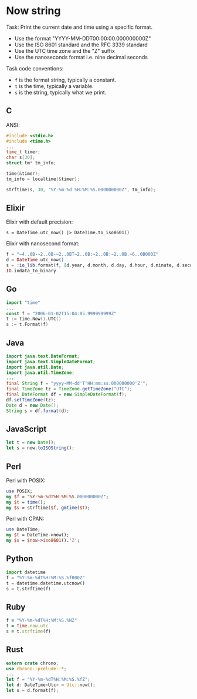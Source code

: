 # Now string

Task: Print the current date and time using a specific format.

  * Use the format "YYYY-MM-DDT00:00:00.000000000Z"
  * Use the ISO 8601 standard and the RFC 3339 standard
  * Use the UTC time zone and the "Z" suffix
  * Use the nanoseconds format i.e. nine decimal seconds

Task code conventions:

  * `f` is the format string, typically a constant.
  * `t` is the time, typically a variable.
  * `s` is the string, typically what we print.


## C 

ANSI:

```c
#include <stdio.h>
#include <time.h>
...
time_t timer;
char s[30];
struct tm* tm_info;

time(&timer);
tm_info = localtime(&timer);

strftime(s, 30, "%Y-%m-%d %H:%M:%S.000000000Z", tm_info);
```


## Elixir

Elixir with default precision:

```
s = DateTime.utc_now() |> DateTime.to_iso8601()
```

Elixir with nanosecond format:

```elixir
f = "~4..0B-~2..0B-~2..0BT~2..0B:~2..0B:~2..0B.~6..0B000Z"
d = DateTime.utc_now()
s = :io_lib.format(f, [d.year, d.month, d.day, d.hour, d.minute, d.second, elem(d.microsecond, 0)]) |>
IO.iodata_to_binary
```

## Go

```go
import "time"
...
const f = "2006-01-02T15:04:05.999999999Z"
t := time.Now().UTC()
s := t.Format(f)
```


## Java

```java
import java.text.DateFormat;
import java.text.SimpleDateFormat;
import java.util.Date;
import java.util.TimeZone;
...
final String f = "yyyy-MM-dd'T'HH:mm:ss.000000000'Z'";
final TimeZone tz = TimeZone.getTimeZone("UTC");
final DateFormat df = new SimpleDateFormat(f);
df.setTimeZone(tz);
Date d = new Date();
String s = df.format(d);
```


## JavaScript

```js
let t = new Date();
let s = now.toISOString();
```


## Perl

Perl with POSIX:

```perl
use POSIX;
my $f = "%Y-%m-%dT%H:%M:%S.000000000Z";
my $t = time();
my $s = strftime($f, gmtime($t);
```

Perl with CPAN:

```perl
use DateTime;
my $t = DateTime->now();
my $s = $now->iso8601().'Z';
```


## Python

```python
import datetime
f = "%Y-%m-%dT%H:%M:%S.%f000Z"
t = datetime.datetime.utcnow()
s = t.strftime(f)
```


## Ruby

```ruby
f = "%Y-%m-%dT%H:%M:%S.%NZ"
t = Time.now.utc
s = t.strftime(f)
```


## Rust

```rust
extern crate chrono;
use chrono::prelude::*;
...
let f = "%Y-%m-%dT%H:%M:%S.%fZ";
let d: DateTime<Utc> = Utc::now();
let s = d.format(f);
```